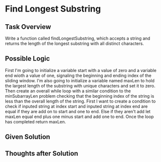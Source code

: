 # Find Longest Substring

## Task Overview
Write a function called findLongestSubstring, which accepts a string and returns the length of the longest substring with all distinct characters.

## Possible Logic
First I'm going to initialize a variable start with a value of zero and a variable end wioth a value of one, signaling the beginning and ending index of the sliding window. I'm also going to initialize a variable named maxLen to hold the largest length of the substring with unique characters and set it to zero. Then create an overall while loop with a similar condition to the minSubarrayLen problem checking that the beginning index of the string is less than the overall length of the string. First I want to create a condition to check if inputed string at index start and inputed string at index end are equal if they are add on to start and one to end. Else if they aren't add let maxLen equal end plus one minus start and add one to end. Once the loop has completed return maxLen.

## Given Solution

## Thoughts after Solution



